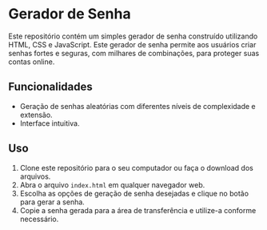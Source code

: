 # Gerador de Senha

Este repositório contém um simples gerador de senha construído utilizando HTML, CSS e JavaScript. Este gerador de senha permite aos usuários criar senhas fortes e seguras, com milhares de combinações, para proteger suas contas online.

## Funcionalidades

- Geração de senhas aleatórias com diferentes níveis de complexidade e extensão.
- Interface intuitiva.

## Uso

1. Clone este repositório para o seu computador ou faça o download dos arquivos.
2. Abra o arquivo `index.html` em qualquer navegador web.
3. Escolha as opções de geração de senha desejadas e clique no botão para gerar a senha.
4. Copie a senha gerada para a área de transferência e utilize-a conforme necessário.
